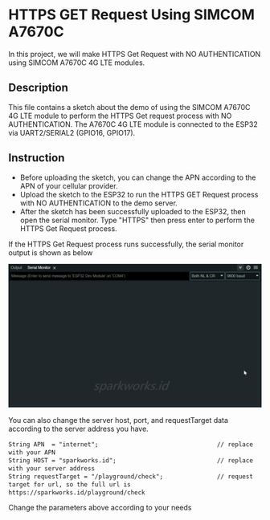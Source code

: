 # HTTPS GET Request Using SIMCOM A7670C

In this project, we will make HTTPS Get Request with NO AUTHENTICATION using SIMCOM A7670C 4G LTE modules.

## Description
This file contains a sketch about the demo of using the SIMCOM A7670C 4G LTE module to perform the HTTPS Get request process with NO AUTHENTICATION. The A7670C 4G LTE module is connected to the ESP32 via UART2/SERIAL2 (GPIO16, GPIO17).

## Instruction
- Before uploading the sketch, you can change the APN according to the APN of your cellular provider.
- Upload the sketch to the ESP32 to run the HTTPS GET Request process with NO AUTHENTICATION to the demo server.
- After the sketch has been successfully uploaded to the ESP32, then open the serial monitor. Type "HTTPS" then press enter to perform the HTTPS Get Request process.

If the HTTPS Get Request process runs successfully, the serial monitor output is shown as below

![](https://github.com/sparkworks-id/misc/blob/main/tutorial/simcom/a7670c/a7670c-https-serialMonitor-watermark.gif)

You can also change the server host, port, and requestTarget data according to the server address you have.

```
String APN  = "internet";                                 // replace with your APN
String HOST = "sparkworks.id";                            // replace with your server address
String requestTarget = "/playground/check";               // request target for url, so the full url is https://sparkworks.id/playground/check
```

Change the parameters above according to your needs

